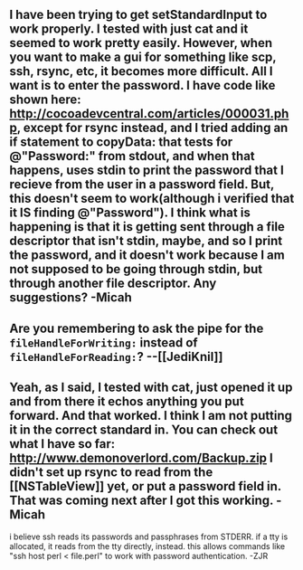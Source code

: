 I have been trying to get setStandardInput to work properly.  I tested with just cat and it seemed to work pretty easily.  However, when you want to make a gui for something like scp, ssh, rsync, etc, it becomes more difficult.  All I want is to enter the password.  I have code like shown here: http://cocoadevcentral.com/articles/000031.php, except for rsync instead, and I tried adding an if statement to copyData: that tests for @"Password:" from stdout, and when that happens, uses stdin to print the password that I recieve from the user in a password field.  But, this doesn't seem to work(although i verified that it IS finding @"Password").  I think what is happening is that it is getting sent through a file descriptor that isn't stdin, maybe, and so I print the password, and it doesn't work because I am not supposed to be going through stdin, but through another file descriptor.  Any suggestions? -Micah
----
Are you remembering to ask the pipe for the <code>fileHandleForWriting:</code> instead of <code>fileHandleForReading:</code>? --[[JediKnil]]
----
Yeah, as I said, I tested with cat, just opened it up and from there it echos anything you put forward.  And that worked.  I think I am not putting it in the correct standard in.  You can check out what I have so far: http://www.demonoverlord.com/Backup.zip
I didn't set up rsync to read from the [[NSTableView]] yet, or put a password field in.  That was coming next after I got this working.  -Micah
----
i believe ssh reads its passwords and passphrases from STDERR.  if a tty is allocated, it reads from the tty directly, instead.  this allows commands like "ssh host perl < file.perl" to work with password authentication. -ZJR